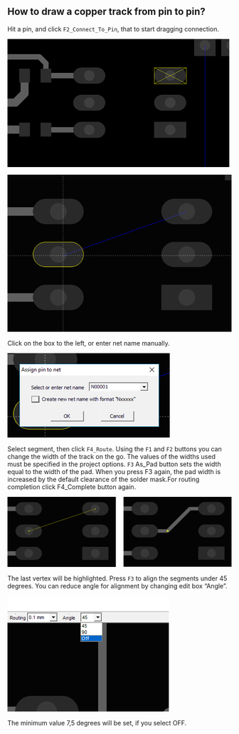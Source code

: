 ## How to draw a copper track from pin to pin?

Hit a pin, and click `F2_Connect_To_Pin`, that to start dragging connection. 
   
![How to draw a copper track from pin to pin](pictures/pin_selected.png)

![How to draw a copper track from pin to pin](pictures/drag_con.png)

Click on the box to the left, or enter net name manually.

![How to draw a copper track from pin to pin](pictures/add_net.png)

Select segment, then click `F4_Route`. Using the `F1` and `F2` buttons you can change the width of the track on the go. The values of the widths used must be specified in the project options. `F3` As_Pad button sets the width equal to the width of the pad. When you press F3 again, the pad width is increased by the default clearance of the solder mask.For routing сompletion click F4_Complete button again.

![How to draw a copper track](pictures/route_conn.png)

The last vertex will be highlighted. Press `F3` to align the segments under 45 degrees. You can reduce angle for alignment by changing edit box “Angle”.

![Draw a copper track from pin to pin](pictures/angle_box.png)

The minimum value 7,5 degrees will be set, if you select OFF.

